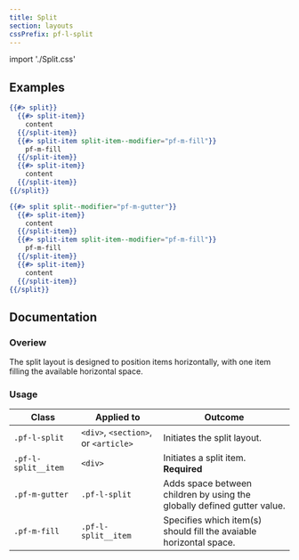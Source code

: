 ```yaml
---
title: Split
section: layouts
cssPrefix: pf-l-split
---
```


import './Split.css'

## Examples
```hbs title=Basic
{{#> split}}
  {{#> split-item}}
    content
  {{/split-item}}
  {{#> split-item split-item--modifier="pf-m-fill"}}
    pf-m-fill
  {{/split-item}}
  {{#> split-item}}
    content
  {{/split-item}}
{{/split}}
```

```hbs title=With-gutter
{{#> split split--modifier="pf-m-gutter"}}
  {{#> split-item}}
    content
  {{/split-item}}
  {{#> split-item split-item--modifier="pf-m-fill"}}
    pf-m-fill
  {{/split-item}}
  {{#> split-item}}
    content
  {{/split-item}}
{{/split}}
```

## Documentation
### Overiew
The split layout is designed to position items horizontally, with one item filling the available horizontal space.

### Usage
| Class | Applied to | Outcome |
| -- | -- | -- |
| `.pf-l-split` | `<div>`, `<section>`, or `<article>` | Initiates the split layout. |
| `.pf-l-split__item` | `<div>` | Initiates a split item. **Required** |
| `.pf-m-gutter` | `.pf-l-split` | Adds space between children by using the globally defined gutter value. |
| `.pf-m-fill` | `.pf-l-split__item` | Specifies which item(s) should fill the avaiable horizontal space. |
